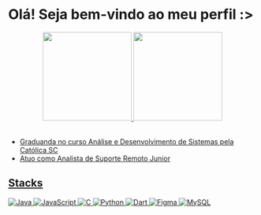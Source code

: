 # Olá! Seja bem-vindo ao meu perfil :> 

<div align="center">
<a href="https://github.com/vllyxw">
<img height="180em" src="https://github-readme-stats.vercel.app/api?username=vllyxw&theme=midnight-purple&show_icons=true"/>
<img height="180em" src="https://github-readme-stats.vercel.app/api/top-langs/?username=vllyxw&theme=midnight-purple&layout=compact"/>
</div>

<br>

* Graduanda no curso Análise e Desenvolvimento de Sistemas pela Católica SC
* Atuo como Analista de Suporte Remoto Junior

<h2>Stacks</h2>

![Java](https://img.shields.io/badge/java-%23ED8B00.svg?style=for-the-badge&logo=openjdk&logoColor=white)	![JavaScript](https://img.shields.io/badge/javascript-%23323330.svg?style=for-the-badge&logo=javascript&logoColor=%23F7DF1E) ![C](https://img.shields.io/badge/c-%2300599C.svg?style=for-the-badge&logo=c&logoColor=white) 	![Python](https://img.shields.io/badge/python-3670A0?style=for-the-badge&logo=python&logoColor=ffdd54) 	![Dart](https://img.shields.io/badge/dart-%230175C2.svg?style=for-the-badge&logo=dart&logoColor=white) ![Figma](https://img.shields.io/badge/figma-%23F24E1E.svg?style=for-the-badge&logo=figma&logoColor=white) ![MySQL](https://img.shields.io/badge/mysql-4479A1.svg?style=for-the-badge&logo=mysql&logoColor=white)


 
